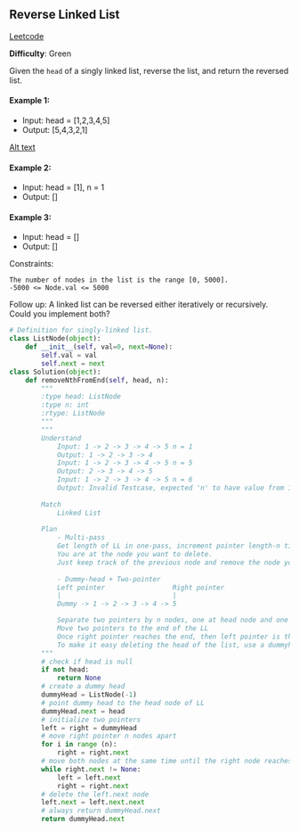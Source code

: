 ## Reverse Linked List

[Leetcode](https://leetcode.com/problems/reverse-linked-list/)

**Difficulty**: Green

Given the ```head``` of a singly linked list, reverse the list, and return the reversed list.

#### Example 1: 
- Input: head = [1,2,3,4,5]
- Output: [5,4,3,2,1]

[Alt text](https://assets.leetcode.com/uploads/2021/02/19/rev1ex1.jpg)

#### Example 2: 
- Input: head = [1], n = 1
- Output: []

#### Example 3: 
- Input: head = []
- Output: []

Constraints:

    The number of nodes in the list is the range [0, 5000].
    -5000 <= Node.val <= 5000

Follow up: A linked list can be reversed either iteratively or recursively. Could you implement both?

```Python
# Definition for singly-linked list.
class ListNode(object):
    def __init__(self, val=0, next=None):
        self.val = val
        self.next = next
class Solution(object):
    def removeNthFromEnd(self, head, n):
        """
        :type head: ListNode
        :type n: int
        :rtype: ListNode
        """
        """
        Understand
            Input: 1 -> 2 -> 3 -> 4 -> 5 n = 1
            Output: 1 -> 2 -> 3 -> 4
            Input: 1 -> 2 -> 3 -> 4 -> 5 n = 5
            Output: 2 -> 3 -> 4 -> 5
            Input: 1 -> 2 -> 3 -> 4 -> 5 n = 6
            Output: Invalid Testcase, expected 'n' to have value from 1 to 5 only
        
        Match
            Linked List
        
        Plan
            - Multi-pass
            Get length of LL in one-pass, increment pointer length-n times. 
            You are at the node you want to delete. 
            Just keep track of the previous node and remove the node you are at.
            
            - Dummy-head + Two-pointer
            Left pointer                 Right pointer 
            |                            |
            Dummy -> 1 -> 2 -> 3 -> 4 -> 5

            Separate two pointers by n nodes, one at head node and one at n nodes apart
            Move two pointers to the end of the LL
            Once right pointer reaches the end, then left pointer is the node to delete
            To make it easy deleting the head of the list, use a dummyhead
        """
        # check if head is null
        if not head:
            return None
        # create a dummy head
        dummyHead = ListNode(-1)
        # point dummy head to the head node of LL
        dummyHead.next = head
        # initialize two pointers
        left = right = dummyHead
        # move right pointer n nodes apart
        for i in range (n):
            right = right.next
        # move both nodes at the same time until the right node reaches the end of LL
        while right.next != None:
            left = left.next
            right = right.next
        # delete the left.next node
        left.next = left.next.next
        # always return dummyHead.next
        return dummyHead.next
```

